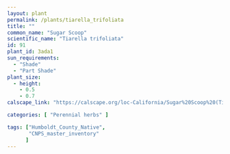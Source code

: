 ```yaml
---
layout: plant                                                              
permalink: /plants/tiarella_trifoliata
title: ""
common_name: "Sugar Scoop"
scientific_name: "Tiarella trifoliata"
id: 91
plant_id: 3ada1
sun_requirements:
  - "Shade"
  - "Part Shade"
plant_size:
  - height: 
    - 0.5
    - 0.7
calscape_link: "https://calscape.org/loc-California/Sugar%20Scoop%20(Tiarella%20trifoliata)"

categories: [ "Perennial herbs" ]

tags: ["Humboldt_County_Native",
       "CNPS_master_inventory"
      ]
---
```




